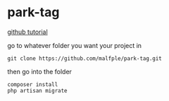 # park-tag

[github tutorial](https://github.com/firstcontributions/first-contributions)

go to whatever folder you want your project in
```
git clone https://github.com/malfple/park-tag.git
```

then go into the folder
```
composer install
php artisan migrate
```